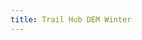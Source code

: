 ```yaml
---
title: Trail Hub DEM Winter
---
```

<html>
<head>
<meta charset="utf-8">
<title>Trail Hub Digital Terrain Map 2023</title>
<meta name="viewport" content="initial-scale=1,maximum-scale=1,user-scalable=no">
<link href="https://api.mapbox.com/mapbox-gl-js/v3.1.0/mapbox-gl.css" rel="stylesheet">
<script src="https://api.mapbox.com/mapbox-gl-js/v3.1.0/mapbox-gl.js"></script>
	<!-- Global site tag (gtag.js) - Google Analytics -->
		<script async src="https://www.googletagmanager.com/gtag/js?id=G-3RKGWJ9K0S"></script>
			<script>
			  window.dataLayer = window.dataLayer || [];
			  function gtag(){dataLayer.push(arguments);}
			  gtag('js', new Date());

			  gtag('config', 'G-3RKGWJ9K0S');
		</script>
<style>
    body { margin: 0; padding: 0;}
    #map { position: absolute; top: 0; bottom: 0; width: 100%; }

    #button-container {
        position: absolute;
        top: 10px;
        left: 10px;
        z-index: 1;
        background-color: #fff;
        padding: 10px;
        border-radius: 5px;
        box-shadow: 0 2px 4px rgba(0,0,0,0.3);
		width: 150px;
    }

    .toggle-btn { 
        background-color: #f8f8f8;
        color: #333;
        border: 1px solid #ddd;
        border-radius: 4px;
        padding: 5px 5px;
        margin-bottom: 5px;
        cursor: pointer;
        font-size: 14px;
        width: 100%;
        box-sizing: border-box;
        transition: background-color 0.3s ease;
    }

    .toggle-btn:hover {
        background-color: #f0f0f0;
    }

    #layer-toggle { background-color: #eee; }
    #toggle-hiking { background-color: #dea3ca; }
    #toggle-long, #toggle-short { background-color: #23bec8; }
	
	#layer-toggle:hover, #label-toggle:hover, #toggle-hiking:hover, #toggle-long:hover, #toggle-short:hover {
    background-color: #f0f0f0;
}
   #graphic-box {
            position: absolute;
            top: 50%;  /* Center vertically */
            left: 50%; /* Center horizontally */
            width: 715px;
            height: 730px;
            border: 2px solid red;
			box-shadow: 0 0 20px rgba(0, 0, 0, 0.5); /* Outer drop shadow */
            transform: translate(-50%, -50%); /* Adjust for centering */
            z-index: 2; 
			pointer-events: none;
			display: none; /* Initially hidden */
        }
		
	#map-container {
		position: relative;
	}

	#overlay-container {
		position: absolute;
		bottom: 10px;
		right: 10px;
		background-color: rgba(255, 255, 255, 0.8);
		padding: 5px;
		border-radius: 4px;
	}
</style>
</head>
<body>
<div id="map"></div>
<div id="button-container">
    <button id="toggle-hiking" class="toggle-btn">Hiking Trail</button>
    <button id="toggle-long" class="toggle-btn">Snowshoe Trail</button>
    <button id="toggle-short" class="toggle-btn">Snowshoe Trail - Short</button>
	<button id="layer-toggle" class="toggle-btn">Toggle Contours</button>
	<button id="toggle-poly" class="toggle-btn">Toggle Building</button>
	<button id="label-toggle" class="toggle-btn">Toggle Labels</button>
	<button id="toggle-graphic-box" class="toggle-btn">Toggle Print Box</button>
</div>
 <div id="graphic-box"></div>
<div id="overlay-container" class="map-overlay">
        <div id="bearing-display">Bearing: 0°</div>
        <div id="pitch-display">Pitch: 0°</div>
        <div id="center-display">Center: 0.000000, 0.000000</div>
    </div>
<script>
	mapboxgl.accessToken = 'pk.eyJ1IjoicmVhY2hhYm92ZSIsImEiOiJja2hlenc1a3cwbTloMnByejU3Z3JoMXVjIn0.EojHQhHk73D3XVIXMyXbAg';
    const map = new mapboxgl.Map({
        container: 'map', // container ID
        // Choose from Mapbox's core styles, or make your own style with Mapbox Studio
        style: 'mapbox://styles/reachabove/clrp92mv4005o01o84dxz9iqv', // style URL
        center: [-79.07336, 44.03235], // starting position
        zoom: 15.3, // starting zoom
		bearing: -49.60,
		pitch: 60.50
    });
	
	let hikingOpacity = 1, longOpacity = 1, shortOpacity = 1;

    // Add a scale control to the map
    map.addControl(new mapboxgl.ScaleControl());
	map.addControl(new mapboxgl.NavigationControl());
	map.addControl(new mapboxgl.FullscreenControl());
	
	// Function to toggle the visibility of the line layer
    function toggleLayer() {
        const visibility = map.getLayoutProperty('countours10m-simplify-720bqt', 'visibility');
        if (visibility === 'visible') {
            map.setLayoutProperty('countours10m-simplify-720bqt', 'visibility', 'none');
        } else {
            map.setLayoutProperty('countours10m-simplify-720bqt', 'visibility', 'visible');
        }
    }

    // Add event listener to the button
    document.getElementById('layer-toggle').addEventListener('click', toggleLayer);
	
	// Function to toggle the visibility of the line layer
    function toggleLayer() {
        const visibility = map.getLayoutProperty('th-pois', 'visibility');
        if (visibility === 'visible') {
            map.setLayoutProperty('th-pois', 'visibility', 'none');
        } else {
            map.setLayoutProperty('th-pois', 'visibility', 'visible');
        }
    }

    // Add event listener to the button
    document.getElementById('label-toggle').addEventListener('click', toggleLayer);
	
	function updateLayerStyle() {
            map.setPaintProperty('th-trails-winter2024-merge-9j33yk copy', 'line-color', [
                "match",
                ["get", "name"],
                ["Hiking"], hikingOpacity ? "#dea3ca" : "transparent",
                ["Long"], longOpacity ? "#23bec8" : "transparent",
                ["Short"], shortOpacity ? "#23bec8" : "transparent",
                "#ffffff"
            ]);
			
			 map.setPaintProperty('th-trails-winter2024-merge-9j33yk', 'line-color', [
            "match",
            ["get", "name"],
            "Hiking", hikingOpacity ? "#000000" : "transparent",
            "Long", longOpacity ? "#000000" : "transparent",
            "Short", shortOpacity ? "#000000" : "transparent",
            "#000000"
        ]);
		
        }

        // Toggle functions
        function toggleHiking() {
            hikingOpacity = 1 - hikingOpacity; // Toggle between 0 and 1
            updateLayerStyle();
        }

        function toggleLong() {
            longOpacity = 1 - longOpacity;
            updateLayerStyle();
        }

        function toggleShort() {
            shortOpacity = 1 - shortOpacity;
            updateLayerStyle();
        }

        // Add event listeners to buttons
        document.getElementById('toggle-hiking').addEventListener('click', toggleHiking);
        document.getElementById('toggle-long').addEventListener('click', toggleLong);
        document.getElementById('toggle-short').addEventListener('click', toggleShort);
		
		function togglePolyLayer() {
		var visibility = map.getLayoutProperty('trailhub-poly', 'visibility');
		   if (visibility !== 'visible') {
			map.setLayoutProperty('trailhub-poly', 'visibility', 'visible');
		} else {
			// Otherwise, set it to none
			map.setLayoutProperty('trailhub-poly', 'visibility', 'none');
		}
	}
		document.getElementById('toggle-poly').addEventListener('click', togglePolyLayer);
		
		function toggleGraphicBox() {
            var box = document.getElementById('graphic-box');
            box.style.display = (box.style.display === 'block') ? 'none' : 'block';
        }

        // Add event listener to the toggle button
        document.getElementById('toggle-graphic-box').addEventListener('click', toggleGraphicBox);
    // Ensure the layer is loaded before toggling
   map.on('load', function() {
        map.setLayoutProperty('countours10m-simplify-720bqt', 'visibility', 'none');
		updateLayerStyle();
    });
	
	map.on('load', function() {
        map.setLayoutProperty('th-pois', 'visibility', 'none');
		updateLayerStyle();
    });
	
	// Initial display of values
	document.getElementById('bearing-display').innerHTML = 'Bearing: ' + map.getBearing().toFixed(2) + '°';
	document.getElementById('pitch-display').innerHTML = 'Pitch: ' + map.getPitch().toFixed(2) + '°';
	var center = map.getCenter();
	var lng = center.lng.toFixed(6);
	var lat = center.lat.toFixed(6);
	document.getElementById('center-display').innerHTML = 'Center: ' + lng + ', ' + lat;
	
	map.on('rotate', function() {
    var bearing = map.getBearing().toFixed(2);
    document.getElementById('bearing-display').innerHTML = 'Bearing: ' + bearing + '°';
	});

	map.on('pitch', function() {
		var pitch = map.getPitch().toFixed(2);
		document.getElementById('pitch-display').innerHTML = 'Pitch: ' + pitch + '°';
	});

	map.on('move', function() {
		var center = map.getCenter();
		var lng = center.lng.toFixed(6);
		var lat = center.lat.toFixed(6);
		document.getElementById('center-display').innerHTML = 'Center: ' + lng + ', ' + lat;
	});
	
</script>

</body>
</html>
